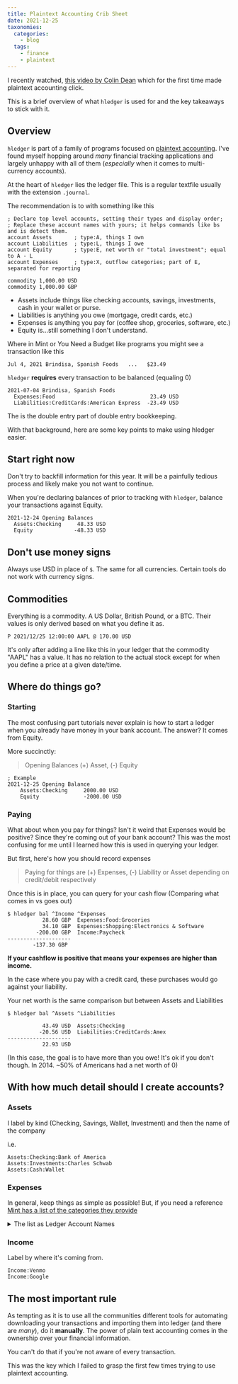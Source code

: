 ```yaml
---
title: Plaintext Accounting Crib Sheet
date: 2021-12-25
taxonomies:
  categories:
    - blog
  tags:
    - finance
    - plaintext
---
```


I recently watched, [this video by Colin Dean](https://www.youtube.com/watch?v=FJtaM43PgXQ) which for the first time made plaintext accounting click.

This is a brief overview of what `hledger` is used for and the key takeaways to stick with it.

## Overview

`hledger` is part of a family of programs focused on [plaintext accounting](https://plaintextaccounting.org). I've found myself hopping around _many_ financial tracking applications and largely unhappy with all of them (_especially_ when it comes to multi-currency accounts).

At the heart of `hledger` lies the ledger file. This is a regular textfile usually with the extension `.journal`.

The recommendation is to with something like this

```tsv
; Declare top level accounts, setting their types and display order;
; Replace these account names with yours; it helps commands like bs and is detect them.
account Assets       ; type:A, things I own
account Liabilities  ; type:L, things I owe
account Equity       ; type:E, net worth or "total investment"; equal to A - L
account Expenses     ; type:X, outflow categories; part of E, separated for reporting

commodity 1,000.00 USD
commodity 1,000.00 GBP
```

- Assets include things like checking accounts, savings, investments, cash in your wallet or purse.
- Liabilities is anything you owe (mortgage, credit cards, etc.)
- Expenses is anything you pay for (coffee shop, groceries, software, etc.)
- Equity is...still something I don't understand.

Where in Mint or You Need a Budget like programs you might see a transaction like this

```tsv
Jul 4, 2021 Brindisa, Spanish Foods   ...   $23.49
```

`hledger` **requires** every transaction to be balanced (equaling 0)

```tsv
2021-07-04 Brindisa, Spanish Foods
  Expenses:Food                              23.49 USD
  Liabilities:CreditCards:American Express  -23.49 USD
```

The is the double entry part of double entry bookkeeping.

With that background, here are some key points to make using hledger easier.

## Start right now

Don't try to backfill information for this year. It will be a painfully tedious process and likely make you not want to continue.

When you're declaring balances of prior to tracking with `hledger`, balance your transactions against Equity.

```tsv
2021-12-24 Opening Balances
  Assets:Checking     48.33 USD
  Equity             -48.33 USD
```

## Don't use money signs

Always use USD in place of `$`. The same for all currencies. Certain tools do not work with currency signs.

## Commodities

Everything is a commodity. A US Dollar, British Pound, or a BTC. Their values is only derived based on what you define it as.

```tsv
P 2021/12/25 12:00:00 AAPL @ 170.00 USD
```

It's only after adding a line like this in your ledger that the commodity "AAPL" has a value. It has no relation to the actual stock except for when you define a price at a given date/time.

## Where do things go?

### Starting

The most confusing part tutorials never explain is how to start a ledger when you already have money in your bank account. The answer? It comes from Equity.

More succinctly:


> Opening Balances (+) Asset, (-) Equity

```tsv
; Example
2021-12-25 Opening Balance
    Assets:Checking     2000.00 USD
    Equity              -2000.00 USD
```

### Paying

What about when you pay for things? Isn't it weird that Expenses would be positive? Since they're coming out of your bank account? This was the most confusing for me until I learned how this is used in querying your ledger.

But first, here's how you should record expenses

> Paying for things are (+) Expenses, (-) Liability or Asset depending on credit/debit respectively

Once this is in place, you can query for your cash flow (Comparing what comes in vs goes out)

```tsv
$ hledger bal ^Income ^Expenses
           28.60 GBP  Expenses:Food:Groceries
           34.10 GBP  Expenses:Shopping:Electronics & Software
         -200.00 GBP  Income:Paycheck
--------------------
        -137.30 GBP
```

**If your cashflow is positive that means your expenses are higher than income.**

In the case where you pay with a credit card, these purchases would go against your liability.

Your net worth is the same comparison but between Assets and Liabilities

```tsv
$ hledger bal ^Assets ^Liabilities

           43.49 USD  Assets:Checking
          -20.56 USD  Liabilities:CreditCards:Amex
--------------------
           22.93 USD

```

(In this case, the goal is to have more than you owe! It's ok if you don't though. In 2014. ~50% of Americans had a net worth of 0)

## With how much detail should I create accounts?

### Assets

I label by kind (Checking, Savings, Wallet, Investment) and then the name of the company

i.e.

```tsv
Assets:Checking:Bank of America
Assets:Investments:Charles Schwab
Assets:Cash:Wallet
```

### Expenses

In general, keep things as simple as possible! But, if you need a reference [Mint has a list of the categories they provide](https://mint.intuit.com/mint-categories)

<details>
<summary>The list as Ledger Account Names</summary>

```tsv
Income:Paycheck
Income:Investment
Income:Returned Purchase
Income:Bonus
Income:Interest Income
Income:Reimbursement
Income:Rental Income

Assets:Miscellaneous:Cash & ATM
Assets:Miscellaneous:Check

Expense:Entertainment:Arts
Expense:Entertainment:Music
Expense:Entertainment:Movies & DVDs
Expense:Entertainment:Newspaper & Magazines

Expenses:Education:Tuition
Expenses:Education:Student Loan
Expenses:Education:Books & Supplies

Expenses:Shopping:Clothing
Expenses:Shopping:Books
Expenses:Shopping:Electronics & Software
Expenses:Shopping:Hobbies
Expenses:Shopping:Sporting Goods

Expenses:PersonalCare:Laundry
Expenses:PersonalCare:Hair
Expenses:PersonalCare:Spa & Massage

Expenses:Health:Dentist
Expenses:Health:Doctor
Expenses:Health:Eye Care
Expenses:Health:Pharmacy
Expenses:Health:Health Insurance
Expenses:Health:Gym
Expenses:Health:Sports

Expenses:Kids:Activities
Expenses:Kids:Allowance
Expenses:Kids:Baby Supplies
Expenses:Kids:Babysitter & Daycare
Expenses:Kids:Child Support
Expenses:Kids:Toys

Expenses:Food:Groceries
Expenses:Food:Coffee Shops
Expenses:Food:Fast Food
Expenses:Food:Restaurants
Expenses:Food:Alcohol

Expenses:GiftsDonations:Gift
Expenses:GiftsDonations:Charity

Expenses:Investments:Deposit
Expenses:Investments:Withdrawal
Expenses:Investments:Dividends & Cap Gains
Expenses:Investments:Buy
Expenses:Investments:Sell


Expenses:Utilities:Television
Expenses:Utilities:Home Phone
Expenses:Utilities:Internet
Expenses:Utilities:Mobile Phone
Expenses:Utilities:Utilities

Expenses:Transport:Gas & Fuel
Expenses:Transport:Parking
Expenses:Transport:Service & Auto Parts
Expenses:Transport:Auto Payment
Expenses:Transport:Auto Insurance

Expenses:Travel:Air Travel
Expenses:Travel:Hotel
Expenses:Travel:Rental Car & Taxi
Expenses:Travel:Vacation

Expenses:Fees:Service Fee
Expenses:Fees:Late Fee
Expenses:Fees:Finance Charge
Expenses:Fees:ATM Fee
Expenses:Fees:Bank Fee
Expenses:Fees:Commissions

Expenses:Business:Advertising
Expenses:Business:Office Supplies
Expenses:Business:Printing
Expenses:Business:Shipping
Expenses:Business:Legal

Expenses:Taxes:Federal Tax
Expenses:Taxes:State Tax
Expenses:Taxes:Local Tax
Expenses:Taxes:Sales Tax
Expenses:Taxes:Property Tax
```
</details>

### Income

Label by where it's coming from.

```tsv
Income:Venmo
Income:Google
```

## The most important rule

As tempting as it is to use all the communities different tools for automating downloading your transactions and importing them into ledger (and there are _many_), do it **manually**. The power of plain text accounting comes in the ownership over your financial information.

You can't do that if you're not aware of every transaction.

This was the key which I failed to grasp the first few times trying to use plaintext accounting.

